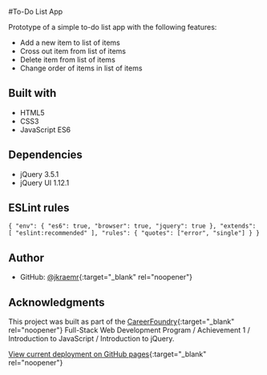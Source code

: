 #To-Do List App

Prototype of a simple to-do list app with the following features:

* Add a new item to list of items
* Cross out item from list of items
* Delete item from list of items
* Change order of items in list of items

## Built with
* HTML5
* CSS3
* JavaScript ES6

## Dependencies
* jQuery 3.5.1
* jQuery UI 1.12.1

## ESLint rules
`{
  "env": {
    "es6": true,
    "browser": true,
    "jquery": true
  },
  "extends": [
    "eslint:recommended"
  ],
  "rules": {
    "quotes": ["error", "single"]
  }
}
`

## Author
* GitHub: [@jkraemr](https://github.com/jkraemr/to-do-list-app){:target="_blank" rel="noopener"}

## Acknowledgments
This project was built as part of the [CareerFoundry](https://careerfoundry.com/){:target="_blank" rel="noopener"} Full-Stack Web Development Program / Achievement 1 / Introduction to JavaScript / Introduction to jQuery.

[View current deployment on GitHub pages](https://github.com/jkraemr/to-do-list-app/deployments/activity_log?environment=github-pages){:target="_blank" rel="noopener"}
